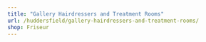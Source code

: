 ```yaml
---
title: "Gallery Hairdressers and Treatment Rooms"
url: /huddersfield/gallery-hairdressers-and-treatment-rooms/
shop: Friseur
---
```

